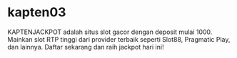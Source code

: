 # kapten03
KAPTENJACKPOT adalah situs slot gacor dengan deposit mulai 1000. Mainkan slot RTP tinggi dari provider terbaik seperti Slot88, Pragmatic Play, dan lainnya. Daftar sekarang dan raih jackpot hari ini!
